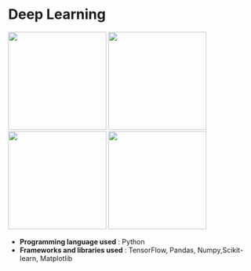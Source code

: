 # **Deep Learning**

<img src="https://www.gstatic.com/devrel-devsite/prod/v8332a5cec2b627575422eb634078b4a9892f3eac6f9006e54b6e9bbf0bfda91f/tensorflow/images/lockup.svg" width="200"/> <img src="https://matplotlib.org/_static/logo_light.svg" width="200"/> <img src="https://scikit-learn.org/stable/_static/scikit-learn-logo-small.png" width="200"/> <img src ="https://numpy.org/images/logo.svg" width="200"/>

- **Programming language used** : Python
- **Frameworks and libraries used** : TensorFlow, Pandas, Numpy,Scikit-learn, Matplotlib

